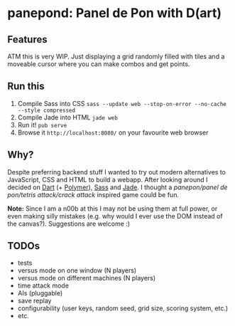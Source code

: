 panepond: Panel de Pon with D(art)
==================================
Features
--------
ATM this is very WIP. Just displaying a grid randomly filled with tiles and a moveable cursor where you can make combos and get points.

Run this
--------
1. Compile Sass into CSS `sass --update web --stop-on-error --no-cache --style compressed`
2. Compile Jade into HTML `jade web`
3. Run it! `pub serve`
4. Browse it `http://localhost:8080/` on your favourite web browser

Why?
----
Despite preferring backend stuff I wanted to try out modern alternatives to JavaScript, CSS and HTML to build a webapp.
After looking around I decided on [Dart](https://www.dartlang.org/) (+ [Polymer](https://www.dartlang.org/polymer/)), [Sass](http://sass-lang.com/) and [Jade](http://jade-lang.com/). I thought a *panepon/panel de pon/tetris attack/crack attack* inspired game could be fun.

**Note:** Since I am a n00b at this I may not be using them at full power, or even making silly mistakes (e.g. why would I ever use the DOM instead of the canvas?). Suggestions are welcome :)

TODOs
-----
- tests
- versus mode on one window (N players)
- versus mode on different machines (N players)
- time attack mode
- AIs (pluggable)
- save replay
- configurability (user keys, random seed, grid size, scoring system, etc.)
- etc.
